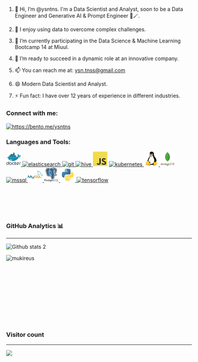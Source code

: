 1. 👋 Hi, I’m @ysntns. I'm a Data Scientist and Analyst, soon to be a Data Engineer and Generative AI & Prompt Engineer 🤩🪄.

2. 👀 I enjoy using data to overcome complex challenges.

3. 🌱 I’m currently participating in the Data Science & Machine Learning Bootcamp 14 at Miuul.

4. 💞️ I’m ready to succeed in a dynamic role at an innovative company.

5. 📫 You can reach me at: ysn.tnss@gmail.com

6. 😄 Modern Data Scientist and Analyst.

7. ⚡ Fun fact: I have over 12 years of experience in different industries.

<!---
ysntns/ysntns is a ✨ special ✨ repository because its `README.md` (this file) appears on your GitHub profile.
You can click the Preview link to take a look at your changes.
--->
<h3 align="left">Connect with me:</h3>
<p align="left">
<a href="https://bento.me/ysntns" target="blank"><img align="center" src="https://github.githubassets.com/assets/quickdraw-default-39c6aec8ff89.png" alt="https://bento.me/ysntns" height="30" width="40" /></a>
</p>

<h3 align="left">Languages and Tools:</h3>
<p align="left"> <a href="https://www.docker.com/" target="_blank" rel="noreferrer"> <img src="https://raw.githubusercontent.com/devicons/devicon/master/icons/docker/docker-original-wordmark.svg" alt="docker" width="40" height="40"/> </a> <a href="https://www.elastic.co" target="_blank" rel="noreferrer"> <img src="https://www.vectorlogo.zone/logos/elastic/elastic-icon.svg" alt="elasticsearch" width="40" height="40"/> </a> <a href="https://git-scm.com/" target="_blank" rel="noreferrer"> <img src="https://www.vectorlogo.zone/logos/git-scm/git-scm-icon.svg" alt="git" width="40" height="40"/> </a> <a href="https://hive.apache.org/" target="_blank" rel="noreferrer"> <img src="https://www.vectorlogo.zone/logos/apache_hive/apache_hive-icon.svg" alt="hive" width="40" height="40"/> </a> 
<img src="https://raw.githubusercontent.com/devicons/devicon/master/icons/javascript/javascript-original.svg" alt="javascript" width="40" height="40"/> </a> <a href="https://kubernetes.io" target="_blank" rel="noreferrer"> <img src="https://www.vectorlogo.zone/logos/kubernetes/kubernetes-icon.svg" alt="kubernetes" width="40" height="40"/> </a> <a href="https://www.linux.org/" target="_blank" rel="noreferrer"> <img src="https://raw.githubusercontent.com/devicons/devicon/master/icons/linux/linux-original.svg" alt="linux" width="40" height="40"/> </a> <a href="https://www.mongodb.com/" target="_blank" rel="noreferrer"> <img src="https://raw.githubusercontent.com/devicons/devicon/master/icons/mongodb/mongodb-original-wordmark.svg" alt="mongodb" width="40" height="40"/> </a> <a href="https://www.microsoft.com/en-us/sql-server" target="_blank" rel="noreferrer"> <img src="https://www.svgrepo.com/show/303229/microsoft-sql-server-logo.svg" alt="mssql" width="40" height="40"/> </a> <a href="https://www.mysql.com/" target="_blank" rel="noreferrer"> <img src="https://raw.githubusercontent.com/devicons/devicon/master/icons/mysql/mysql-original-wordmark.svg" alt="mysql" width="40" height="40"/> </a> <a href="https://www.postgresql.org" target="_blank" rel="noreferrer"> <img src="https://raw.githubusercontent.com/devicons/devicon/master/icons/postgresql/postgresql-original-wordmark.svg" alt="postgresql" width="40" height="40"/> </a> <a href="https://www.python.org" target="_blank" rel="noreferrer"> <img src="https://raw.githubusercontent.com/devicons/devicon/master/icons/python/python-original.svg" alt="python" width="40" height="40"/> </a> <a href="https://www.tensorflow.org" target="_blank" rel="noreferrer"> <img src="https://www.vectorlogo.zone/logos/tensorflow/tensorflow-icon.svg" alt="tensorflow" width="40" height="40"/> </a> </p>


<br /><br /><br /><br /> 

### GitHub Analytics 📊
***
![Github stats 2](https://github-readme-stats.vercel.app/api?username=ysntns&show_icons=true&theme=radical)

<img height="180em" align="left" src="https://github-readme-stats.vercel.app/api/top-langs?username=ysntns&show_icons=true&locale=en&layout=compact&langs_count=8&theme=radical" alt="mukireus"/>

<br /><br /><br /> <br /><br /> <br /><br /> <br />




<br /> <br />
 ### Visitor count
 ***
<img src="https://profile-counter.glitch.me/ysntns/count.svg" />

